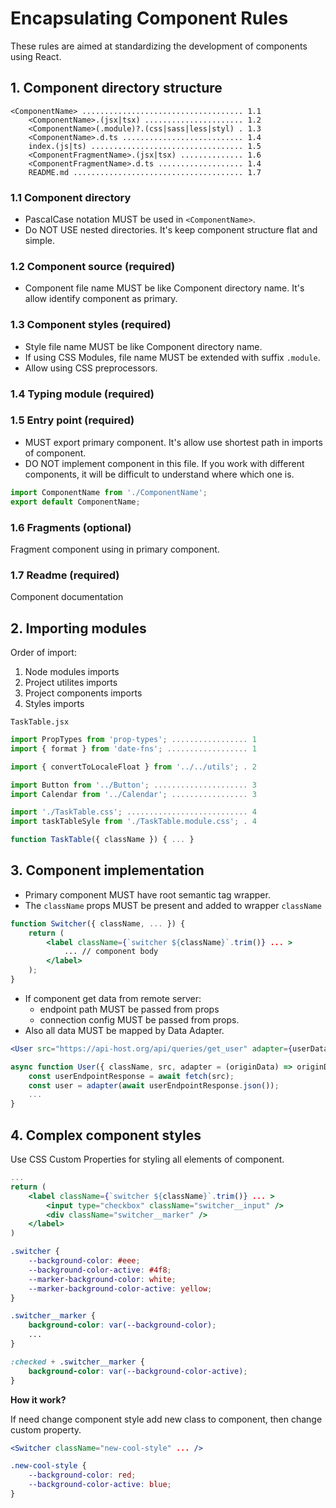 # Encapsulating Component Rules

These rules are aimed at standardizing the development of components using React.

## 1. Component directory structure
```
<ComponentName> .................................... 1.1
    <ComponentName>.(jsx|tsx) ...................... 1.2
    <ComponentName>(.module)?.(css|sass|less|styl) . 1.3
    <ComponentName>.d.ts ........................... 1.4
    index.(js|ts) .................................. 1.5
    <ComponentFragmentName>.(jsx|tsx) .............. 1.6
    <ComponentFragmentName>.d.ts ................... 1.4
    README.md ...................................... 1.7
```
### 1.1 Component directory
- PascalCase notation MUST be used in `<ComponentName>`.
- Do NOT USE nested directories. It's keep component structure flat and simple.

### 1.2 Component source (required)
- Component file name MUST be like Component directory name. It's allow identify component as primary.

### 1.3 Component styles (required)
- Style file name MUST be like Component directory name.
- If using CSS Modules, file name MUST be extended with suffix `.module`.
- Allow using CSS preprocessors.

### 1.4 Typing module (required)

### 1.5 Entry point (required)
- MUST export primary component. It's allow use shortest path in imports of component.
- DO NOT implement component in this file. If you work with different components, it will be difficult to understand where which one is.

``` js
import ComponentName from './ComponentName';
export default ComponentName;
```

### 1.6 Fragments (optional)
Fragment component using in primary component.

### 1.7 Readme (required)
Component documentation 

## 2. Importing modules

Order of import:
1. Node modules imports
2. Project utilites imports
3. Project components imports
4. Styles imports

`TaskTable.jsx`
``` js
import PropTypes from 'prop-types'; ................. 1
import { format } from 'date-fns'; .................. 1

import { convertToLocaleFloat } from '../../utils'; . 2

import Button from '../Button'; ..................... 3
import Calendar from '../Calendar'; ................. 3

import './TaskTable.css'; ........................... 4
import taskTableSyle from './TaskTable.module.css'; . 4

function TaskTable({ className }) { ... }
```

## 3. Component implementation

- Primary component MUST have root semantic tag wrapper.
- The `className` props MUST be present and added to wrapper `className`

``` jsx
function Switcher({ className, ... }) {
    return (
        <label className={`switcher ${className}`.trim()} ... >
            ... // component body
        </label>
    );
}
```
- If component get data from remote server:
    -  endpoint path MUST be passed from props
    -  connection config MUST be passed from props.
- Also all data MUST be mapped by Data Adapter.

``` jsx
<User src="https://api-host.org/api/queries/get_user" adapter={userDataAdapter} />

async function User({ className, src, adapter = (originData) => originData }) {
    const userEndpointResponse = await fetch(src);
    const user = adapter(await userEndpointResponse.json());
    ...
}
```

## 4. Complex component styles

Use CSS Custom Properties for styling all elements of component.
``` jsx
...
return (
    <label className={`switcher ${className}`.trim()} ... >
        <input type="checkbox" className="switcher__input" />
        <div className="switcher__marker" />
    </label>
)
```

``` css
.switcher {
    --background-color: #eee;
    --background-color-active: #4f8;
    --marker-background-color: white;
    --marker-background-color-active: yellow;
}

.switcher__marker {
    background-color: var(--background-color);
    ...
}

:checked + .switcher__marker {
    background-color: var(--background-color-active);
}
```
**How it work?**

If need change component style add new class to component, then change custom property.
``` jsx
<Switcher className="new-cool-style" ... />
```

``` css
.new-cool-style {
    --background-color: red;
    --background-color-active: blue;
}
```
